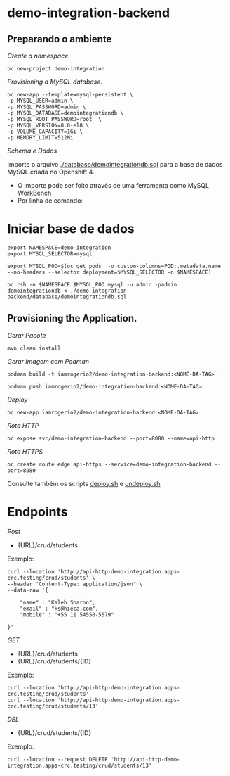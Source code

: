 # demo-integration-backend


## Preparando o ambiente

*Create a namespace*

``` 
oc new-project demo-integration
```

*Provisioning a MySQL database.*

```
oc new-app --template=mysql-persistent \
-p MYSQL_USER=admin \
-p MYSQL_PASSWORD=admin \
-p MYSQL_DATABASE=demointegrationdb \
-p MYSQL_ROOT_PASSWORD=root  \
-p MYSQL_VERSION=8.0-el8 \
-p VOLUME_CAPACITY=1Gi \
-p MEMORY_LIMIT=512Mi
```

*Schema e Dados*

Importe o arquivo [./database/demointegrationdb.sql](./database/demointegrationdb.sql) para a base de dados MySQL criada no Openshift 4.

- O importe pode ser feito através de uma ferramenta como MySQL WorkBench
- Por linha de comando:

# Iniciar base de dados

```
export NAMESPACE=demo-integration
export MYSQL_SELECTOR=mysql

export MYSQL_POD=$(oc get pods  -o custom-columns=POD:.metadata.name  --no-headers --selector deployment=$MYSQL_SELECTOR -n $NAMESPACE)

oc rsh -n $NAMESPACE $MYSQL_POD mysql -u admin -padmin demointegrationdb < ./demo-integration-backend/database/demointegrationdb.sql 
```

## Provisioning the Application.

*Gerar Pacote*

```
mvn clean install
```

*Gerar Imagem com Podman*

```
podman build -t iamrogerio2/demo-integration-backend:<NOME-DA-TAG> .

podman push iamrogerio2/demo-integration-backend:<NOME-DA-TAG> 
```

*Deploy*

```
oc new-app iamrogerio2/demo-integration-backend:<NOME-DA-TAG>
```

*Rota HTTP*

```
oc expose svc/demo-integration-backend --port=8080 --name=api-http
```

*Rota HTTPS*

```
oc create route edge api-https --service=demo-integration-backend --port=8080
```

Consulte também os scripts [deploy.sh](deploy.sh) e [undeploy.sh](undeploy.sh) 

# Endpoints

*Post*
- {URL}/crud/students

Exemplo:

```
curl --location 'http://api-http-demo-integration.apps-crc.testing/crud/students' \
--header 'Content-Type: application/json' \
--data-raw '{
    
    "name" : "Kaleb Sharon",
	"email" : "ks@hieca.com",	
	"mobile" : "+55 11 54550-5579"

}'

```
*GET*

- {URL}/crud/students
- {URL}/crud/students/{ID}

Exemplo:

```
curl --location 'http://api-http-demo-integration.apps-crc.testing/crud/students'
curl --location 'http://api-http-demo-integration.apps-crc.testing/crud/students/13'
```

*DEL*

- {URL}/crud/students/{ID}

Exemplo:

```
curl --location --request DELETE 'http://api-http-demo-integration.apps-crc.testing/crud/students/13'
```
